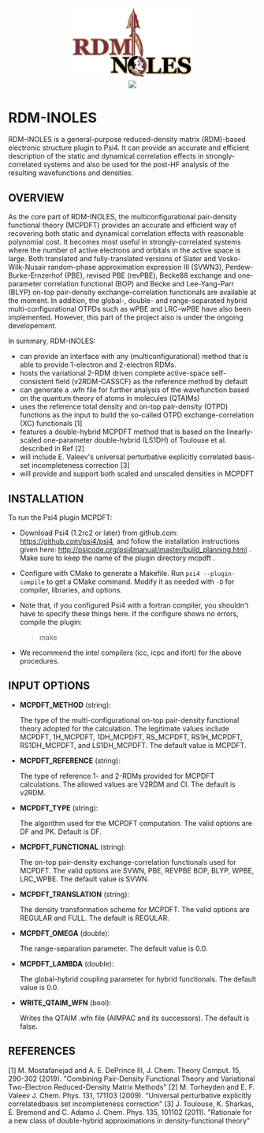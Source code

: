 <p align="center">
<img src="logo.png" style='height: 30%; width: 50%; object-fit: contain'/> 
<br>
<a href="https://opensource.org/licenses/GPL-2.0"><img src="https://img.shields.io/github/license/edeprince3/v2rdm_casscf.svg" /></a>
<!-- <img src="logo.png" alt="RDM-inoles" align="middle"> -->
</p>

# RDM-INOLES

RDM-INOLES is a general-purpose reduced-density matrix (RDM)-based electronic structure plugin to Psi4. It can provide an accurate and efficient description of the static and dynamical correlation effects in strongly-correlated systems and also be used for the post-HF analysis of the resulting wavefunctions and densities.

## OVERVIEW

As the core part of RDM-INOLES, the multiconfigurational pair-density functional theory (MCPDFT) provides an accurate and efficient way of recovering both static and dynamical correlation effects with reasonable polynomial cost. It becomes most useful in strongly-correlated systems where the number of active electrons and orbitals in the active space is large. Both translated and fully-translated versions of Slater and Vosko-Wilk-Nusair random-phase approximation expression III (SVWN3), Perdew-Burke-Ernzerhof (PBE), revised PBE (revPBE), Becke88 exchange and one-parameter correlation functional (BOP) and Becke and Lee-Yang-Parr (BLYP) on-top pair-density exchange-correlation functionals are available at the moment. In addition, the global-, double- and range-separated hybrid multi-configurational OTPDs such as wPBE and LRC-wPBE have also been implemented. However, this part of the project also is under the ongoing developement.

In summary, RDM-INOLES:

* can provide an interface with any (multiconfigurational) method that is able to provide 1-electron and 2-electron RDMs.
* hosts the variational 2-RDM driven complete active-space self-consistent field (v2RDM-CASSCF) as the reference method by default
* can generate a .wfn file for further analysis of the wavefunction based on the quantum theory of atoms in molecules (QTAIMs)
* uses the reference total density and on-top pair-density (OTPD) functions as the input to build the so-called OTPD exchange-correlation (XC) functionals [1]
* features a double-hybrid MCPDFT method that is based on the linearly-scaled one-parameter double-hybrid (LS1DH) of Toulouse et al. described in Ref [2] 
* will include E. Valeev's universal perturbative explicitly correlated basis-set incompleteness correction [3]
* will provide and support both scaled and unscaled densities in MCPDFT

## INSTALLATION

To run the Psi4 plugin MCPDFT:

* Download Psi4 (1.2rc2 or later) from github.com: https://github.com/psi4/psi4, and follow the installation instructions given here: http://psicode.org/psi4manual/master/build_planning.html . Make sure to keep the name of the plugin directory mcpdft .

*  Configure with CMake to generate a Makefile. Run `psi4 --plugin-compile` to get a CMake command. Modify it as needed with `-D` for compiler, libraries, and options.

* Note that, if you configured Psi4 with a fortran compiler, you shouldn't have to specify these things here. If the configure shows no errors, compile the plugin:

  > make

* We recommend the intel compilers (icc, icpc and ifort) for the above procedures.

## INPUT OPTIONS

* **MCPDFT_METHOD** (string):

    The type of the multi-configurational on-top pair-density functional theory adopted for the calculation.
    The legitimate values include MCPDFT, 1H_MCPDFT, 1DH_MCPDFT, RS_MCPDFT, RS1H_MCPDFT, RS1DH_MCPDFT, and LS1DH_MCPDFT. The default
    value is MCPDFT.

* **MCPDFT_REFERENCE** (string):

    The type of reference 1- and 2-RDMs provided for MCPDFT calculations. The allowed values are V2RDM and CI. The
    default is v2RDM.

* **MCPDFT_TYPE** (string):

    The algorithm used for the MCPDFT computation. The valid options are DF and PK. Default is DF.    

* **MCPDFT_FUNCTIONAL** (string):

    The on-top pair-density exchange-correlation functionals used for MCPDFT. The valid options are SVWN, PBE, REVPBE
    BOP, BLYP, WPBE, LRC_WPBE. The default value is SVWN.

* **MCPDFT_TRANSLATION** (string):

    The density transformation scheme for MCPDFT. The valid options are REGULAR and FULL. The default is REGULAR.

* **MCPDFT_OMEGA** (double):

    The range-separation parameter. The default value is 0.0.

* **MCPDFT_LAMBDA** (double):

    The global-hybrid coupling parameter for hybrid functionals. The default value is 0.0.

* **WRITE_QTAIM_WFN** (bool):

    Writes the QTAIM .wfn file (AIMPAC and its successors). The default is false.

## REFERENCES

[1] M. Mostafanejad and A. E. DePrince III, J. Chem. Theory Comput. 15, 290-302 (2019). "Combining Pair-Density Functional Theory and Variational Two-Electron Reduced-Density Matrix Methods"
[2] M. Torheyden and E. F. Valeev J. Chem. Phys. 131, 171103 (2009). "Universal perturbative explicitly correlatedbasis set incompleteness correction"
[3] J. Toulouse, K. Sharkas, E. Bremond and C. Adamo J. Chem. Phys. 135, 101102 (2011). "Rationale for a new class of double-hybrid approximations in density-functional theory"
